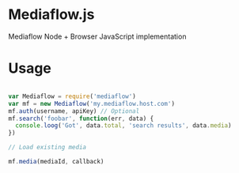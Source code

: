 # Mediaflow.js

Mediaflow Node + Browser JavaScript implementation

# Usage

```javascript

var Mediaflow = require('mediaflow')
var mf = new Mediaflow('my.mediaflow.host.com')
mf.auth(username, apiKey) // Optional
mf.search('foobar', function(err, data) {
  console.loog('Got', data.total, 'search results', data.media)
})

// Load existing media

mf.media(mediaId, callback)

```
